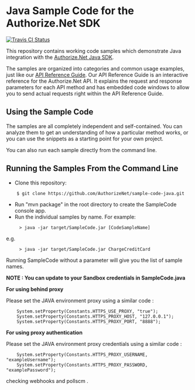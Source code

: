 # Java Sample Code for the Authorize.Net SDK
[![Travis CI Status](https://travis-ci.org/AuthorizeNet/sample-code-java.svg?branch=master)](https://travis-ci.org/AuthorizeNet/sample-code-java)

This repository contains working code samples which demonstrate Java integration with the [Authorize.Net Java SDK](https://www.github.com/AuthorizeNet/sdk-java).

The samples are organized into categories and common usage examples, just like our [API Reference Guide](http://developer.authorize.net/api/reference). Our API Reference Guide is an interactive reference for the Authorize.Net API. It explains the request and response parameters for each API method and has embedded code windows to allow you to send actual requests right within the API Reference Guide.


## Using the Sample Code

The samples are all completely independent and self-contained. You can analyze them to get an understanding of how a particular method works, or you can use the snippets as a starting point for your own project.

You can also run each sample directly from the command line.

## Running the Samples From the Command Line
* Clone this repository:
```
    $ git clone https://github.com/AuthorizeNet/sample-code-java.git
```
* Run "mvn package" in the root directory to create the SampleCode console app.
* Run the individual samples by name. For example:
```
     > java -jar target/SampleCode.jar [CodeSampleName]
```
e.g.
```
     > java -jar target/SampleCode.jar ChargeCreditCard
```
Running SampleCode without a parameter will give you the list of sample names.

**NOTE : You can update to your Sandbox credentials in SampleCode.java**

**For using behind proxy**

Please set the JAVA environment proxy using a similar code :
```
    System.setProperty(Constants.HTTPS_USE_PROXY, "true");
    System.setProperty(Constants.HTTPS_PROXY_HOST, "127.0.0.1");
    System.setProperty(Constants.HTTPS_PROXY_PORT, "8888");
```
**For using proxy authentication**

Please set the JAVA environment proxy credentials using a similar code :
```
    System.setProperty(Constants.HTTPS_PROXY_USERNAME, "exampleUsername");
    System.setProperty(Constants.HTTPS_PROXY_PASSWORD, "examplePassword");
```

checking webhooks and pollscm .
